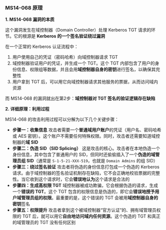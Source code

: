 ### MS14-068 原理

**1. MS14-068 漏洞的本质**

这个漏洞发生在域控制器（Domain Controller）处理 Kerberos TGT 请求的环节。它的根源是 **Kerberos 的一个签名验证绕过漏洞**

在一个正常的 Kerberos 认证流程中：

1. 用户使用自己的凭证（密码哈希）向域控制器请求 TGT
2. 域控制器验证用户的凭证，并生成一个 TGT。这个 TGT 内部包含了用户的身份信息、权限组等数据，并且会用**域控制器自身的密钥**进行签名，以确保其完整性
3. 用户拿到 TGT 后，可以用它向域控制器请求其他服务的票据，从而访问域内资源

而 MS14-068 的漏洞就出在第2步：**域控制器对 TGT 签名的验证逻辑存在缺陷**

**2. 详细原理：利用过程**

MS14-068 的攻击利用过程可以分解为以下几个关键步骤：

- **步骤一：收集信息** 攻击者需要一个**普通域用户账户**的凭证（用户名、密码哈希或 AES 密钥）。这个账户不需要任何特殊权限。同时，攻击者还需要知道域控制器的**域 SID**
- **步骤二：伪造 SID（SID Splicing）** 这是攻击的核心。攻击者在本地伪造一个身份信息，其中包含了普通用户的 SID，但同时还偷偷插入了一个**伪造的域管理员组 SID**（通常是 `S-1-5-21-XXX-519`，也就是 `Domain Admins` 的组 SID）
- **步骤三：绕过签名验证** 攻击者将伪造的身份信息打包成一个伪造的 Kerberos 请求。由于域控制器的签名验证机制存在缺陷，它不会正确地校验票据的完整性。当它收到这个请求时，它会**错误地认为**这个请求是合法的
- **步骤四：生成高权限 TGT** 域控制器被成功欺骗，它会根据伪造的请求，生成一个**错误的 TGT**。这个 TGT 包含的权限信息是伪造的，即它会**错误地授予用户域管理员组的权限**。最重要的是，这个错误的 TGT 会被用**域控制器自身的密钥**签名
- **步骤五：权限提升** 攻击者拿到这个被域控制器“官方认证”的、拥有域管理员权限的 TGT 后，就可以用它**自由地访问域内任何资源**。这个伪造的 TGT 和真正的域管理员的 TGT 没有任何区别
